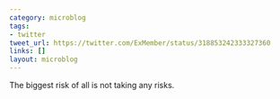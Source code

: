 ```yaml
---
category: microblog
tags:
- twitter
tweet_url: https://twitter.com/ExMember/status/318853242333327360
links: []
layout: microblog
---
```

The biggest risk of all is not taking any risks.
